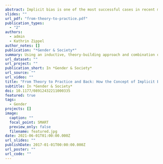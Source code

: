 ```yaml
---
abstract: Implicit bias is one of the most successful cases in recent memory of an academic concept being translated into practice. Its use in the National Science Foundation ADVANCE program—which seeks to promote gender equality in STEM (science, technology, engineering, mathematics) careers through institutional transformation—has raised fundamental questions about organizational change. How do advocates translate theories into practice? What makes some concepts more tractable than others? What happens to theories through this translation process? We explore these questions using the ADVANCE program as a case study. Using an inductive, theory-building approach and combination of computational and qualitative methods, we investigate how the concept of implicit bias was translated into practice through the ADVANCE program and identify five key features that made implicit bias useful as a change framework in the academic STEM setting. We find that the concept of implicit bias works programmatically because it is (1) demonstrable, (2) relatable, (3) versatile, (4) actionable, and (5) impartial. While enabling the concept’s diffusion, these characteristics also limit its scope. We reflect on implications for gender theories of organizational change and for practitioners.
slides: ""
url_pdf: "from-theory-to-practice.pdf"
publication_types:
  - "2"
authors:
  - admin
  - Kathrin Zippel
author_notes: []
publication: "*Gender & Society*"
summary: Using an inductive, theory-building approach and combination of computational and qualitative methods, we investigate how the concept of implicit bias was translated into practice through the ADVANCE program and identify five key features that made implicit bias useful as a change framework in the academic STEM setting.
url_dataset: ""
url_project: ""
publication_short: In *Gender & Society*
url_source: ""
url_video: ""
title: "From Theory to Practice and Back: How the Concept of Implicit Bias was Implemented in Academe, and What this Means for Gender Theories of Organizational Change"
subtitle: In *Gender & Society*
doi: 10.1177/08912432211000335
featured: true
tags:
  - Gender
projects: []
image:
  caption: ""
  focal_point: SMART
  preview_only: false
  filename: featured.jpg
date: 2021-06-01T01:00:00.000Z
url_slides: ""
publishDate: 2017-01-01T00:00:00.000Z
url_poster: ""
url_code: ""
---
```


